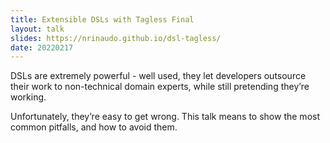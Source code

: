 ```yaml
---
title: Extensible DSLs with Tagless Final
layout: talk
slides: https://nrinaudo.github.io/dsl-tagless/
date: 20220217
---
```


DSLs are extremely powerful - well used, they let developers outsource their work to non-technical domain experts, while still pretending they’re working.

Unfortunately, they’re easy to get wrong. This talk means to show the most common pitfalls, and how to avoid them.

